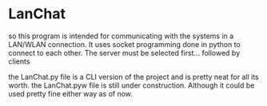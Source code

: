 # LanChat

so this program is intended for communicating with the systems in a LAN/WLAN connection.
It uses socket programming done in python to connect to each other.
The server must be selected first... followed by clients

the LanChat.py file is a CLI version of the project and is pretty neat for all its worth.
the LanChat.pyw file is still under construction. Although it could be used pretty fine either way as of now.

